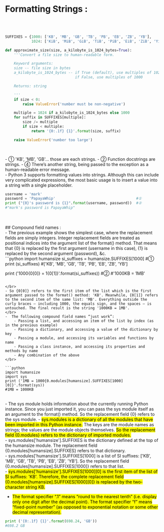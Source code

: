 # Formatting Strings :

</br></br>
```python
SUFFIXES = {1000: ['KB', 'MB', 'GB', 'TB', 'PB', 'EB', 'ZB', 'YB'],         #①
            1024: ['KiB', 'MiB', 'GiB', 'TiB', 'PiB', 'EiB', 'ZiB', 'YiB']}

def approximate_size(size, a_kilobyte_is_1024_bytes=True):
    '''Convert a file size to human-readable form.                          #②

    Keyword arguments:
    size -- file size in bytes
    a_kilobyte_is_1024_bytes -- if True (default), use multiples of 1024
                                if False, use multiples of 1000

    Returns: string

    '''                                                                     #③
    if size < 0:
        raise ValueError('number must be non-negative')                     #④

    multiple = 1024 if a_kilobyte_is_1024_bytes else 1000
    for suffix in SUFFIXES[multiple]:
        size /= multiple
        if size < multiple:
            return '{0:.1f} {1}'.format(size, suffix)                       #⑤

    raise ValueError('number too large')
    
```
</br>
- ① 'KB', 'MB', 'GB'… those are each strings.
- ② Function docstrings are strings.
- ④ There’s another string, being passed to the exception as a human-readable error message.

</br>
- Python 3 supports formatting values into strings. Although this can include very complicated expressions, the most basic usage is to insert a value into a string with a single placeholder.
</br>

```python
username = 'mark'
password = 'PapayaWhip'                                     #①
print ("{0}'s password is {1}".format(username, password))  #②
#"mark's password is PapayaWhip"
```

</br>
</br>
## Compound field names :
</br>
- The previous example shows the simplest case, where the replacement fields are simply integers. Integer replacement fields are treated as positional indices into the argument list of the format() method. That means that {0} is replaced by the first argument (username in this case), {1} is replaced by the second argument (password), &c.
</br>
```python
import humansize
si_suffixes = humansize.SUFFIXES[1000]              #①
print (si_suffixes)
#['KB', 'MB', 'GB', 'TB', 'PB', 'EB', 'ZB', 'YB']

print ('1000{0[0]} = 1{0[1]}'.format(si_suffixes))  #②
#'1000KB = 1MB'
```

</br>
- So {0[0]} refers to the first item of the list which is the first argument passed to the format() method: 'KB'. Meanwhile, {0[1]} refers to the second item of the same list: 'MB'. Everything outside the curly braces — including 1000, the equals sign, and the spaces — is untouched. The final result is the string '1000KB = 1MB'.
</br>
-  The following compound field names “just work”:
    - Passing a list, and accessing an item of the list by index (as in the previous example)
    - Passing a dictionary, and accessing a value of the dictionary by key
    - Passing a module, and accessing its variables and functions by name
    - Passing a class instance, and accessing its properties and methods by name
    - Any combination of the above
</br>

```python
import humansize
import sys
print ('1MB = 1000{0.modules[humansize].SUFFIXES[1000][0]}'.format(sys))
#1MB = 1000KB
```
</br>
- The sys module holds information about the currently running Python instance. Since you just imported it, you can pass the sys module itself as an argument to the format() method. So the replacement field {0} refers to the sys module.
- <mark>sys.modules is a dictionary of all the modules that have been imported in this Python instance.</mark> The keys are the module names as strings; the values are the module objects themselves. <mark>So the replacement field {0.modules} refers to the dictionary of imported modules.</mark>
</br>
    - sys.modules['humansize'].SUFFIXES is the dictionary defined at the top of the humansize module. The replacement field {0.modules[humansize].SUFFIXES} refers to that dictionary.
</br>
    - sys.modules['humansize'].SUFFIXES[1000] is a list of SI suffixes: ['KB', 'MB', 'GB', 'TB', 'PB', 'EB', 'ZB', 'YB']. So the replacement field {0.modules[humansize].SUFFIXES[1000]} refers to that list.
</br>
    - <mark>sys.modules['humansize'].SUFFIXES[1000][0] is the first item of the list of SI suffixes: 'KB'. Therefore, the complete replacement field {0.modules[humansize].SUFFIXES[1000][0]} is replaced by the two-character string KB.</mark>
    </br>



- <mark>The format specifier “.1” means “round to the nearest tenth” (i.e. display only one digit after the decimal point). The format specifier “f” means “fixed-point number” (as opposed to exponential notation or some other decimal representation).</mark>

```python
print ('{0:.1f} {1}'.format(698.24, 'GB'))
#698.2 GB
```
